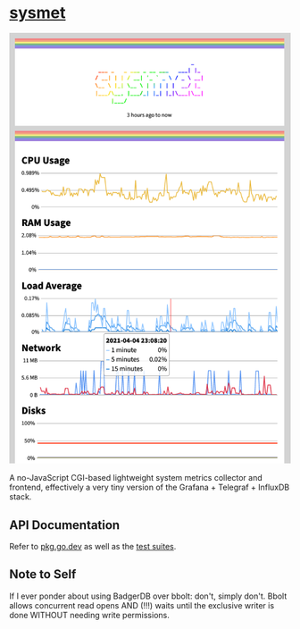 # [sysmet](https://unix.lgbt/~diamond/sysmet)

![screenshot](screenshot.png)

A no-JavaScript CGI-based lightweight system metrics collector and frontend,
effectively a very tiny version of the Grafana + Telegraf + InfluxDB stack.

## API Documentation

Refer to [pkg.go.dev][pkg.go.dev] as well as the [test suites][sysmet_test.go].

[pkg.go.dev]: https://pkg.go.dev/git.unix.lgbt/diamondburned/sysmet
[sysmet_test.go]: https://git.unix.lgbt/diamondburned/sysmet/src/branch/main/sysmet_test.go

## Note to Self

If I ever ponder about using BadgerDB over bbolt: don't, simply don't. Bbolt
allows concurrent read opens AND (!!!) waits until the exclusive writer is done
WITHOUT needing write permissions.
